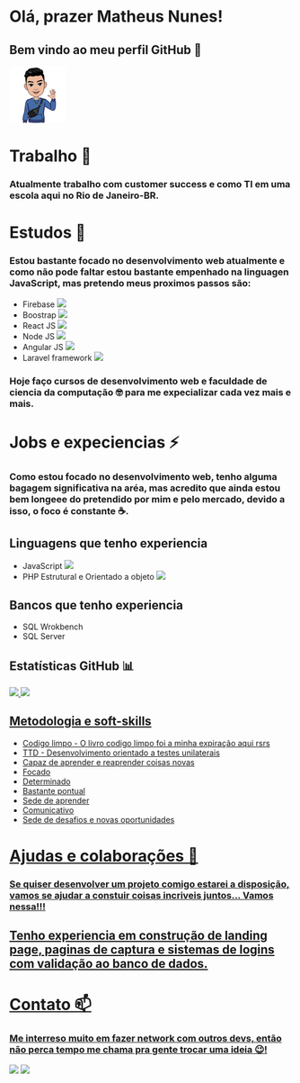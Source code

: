 # Olá, prazer Matheus Nunes!
## Bem vindo ao meu perfil GitHub 👋
<img src="avatar.png" />

# Trabalho 🔭
### Atualmente trabalho com customer success e como TI em uma escola aqui no Rio de Janeiro-BR.

# Estudos 🌱
### Estou bastante focado no desenvolvimento web atualmente e como não pode faltar estou bastante empenhado na linguagen JavaScript, mas pretendo meus proximos passos são:

<ul>
<li>Firebase <img width='20' src="https://cdn.jsdelivr.net/gh/devicons/devicon/icons/firebase/firebase-plain.svg" />
</li>
<li>Boostrap <img width='20'  src="https://cdn.jsdelivr.net/gh/devicons/devicon/icons/bootstrap/bootstrap-plain.svg" />
</li>
<li>React JS <img width='20' src="https://cdn.jsdelivr.net/gh/devicons/devicon/icons/react/react-original.svg" />
</li>
<li>Node JS <img width='20' src="https://cdn.jsdelivr.net/gh/devicons/devicon/icons/nodejs/nodejs-original.svg" />
</li>
<li>Angular JS <img width='20' src="https://cdn.jsdelivr.net/gh/devicons/devicon/icons/angularjs/angularjs-plain.svg" />
</li>
<li>Laravel framework <img width='20' src="https://cdn.jsdelivr.net/gh/devicons/devicon/icons/laravel/laravel-plain.svg" />
</li>
</ul>

### Hoje faço cursos de desenvolvimento web e faculdade de ciencia da computação 🤓 para me expecializar cada vez mais e mais.

# Jobs e expeciencias ⚡
### Como estou focado no desenvolvimento web, tenho alguma bagagem significativa na aréa, mas acredito que ainda estou bem longeee do pretendido por mim e pelo mercado, devido a isso, o foco é constante ☕.

## Linguagens que tenho experiencia
<ul>
<li>JavaScript <img width='20' src="https://cdn.jsdelivr.net/gh/devicons/devicon/icons/javascript/javascript-plain.svg"/>
</li>
<li>PHP Estrutural e Orientado a objeto <img width='40' src="https://cdn.jsdelivr.net/gh/devicons/devicon/icons/php/php-plain.svg"/>
</li>
</ul>

## Bancos que tenho experiencia
<ul>
<li>SQL Wrokbench
</li>
<li>SQL Server</li>
</ul>

## Estatísticas GitHub 📊
<div>
<a href="https://github.com/0XxMxX0">
<img height="180em" src="https://github-readme-stats.vercel.app/api/top-langs/?username=0XxMxX0&layout=compact&langs_count=7&theme=dracula"/>
<img height="180em" src="https://github-readme-stats.vercel.app/api?username=0XxMxX0&show_icons=true&theme=dracula&include_all_commits=true&count_private=true"/>
</div>

## Metodologia e soft-skills
<ul>
<li>Codigo limpo - O livro codigo limpo foi a minha expiração aqui rsrs</li>
<li>TTD - Desenvolvimento orientado a testes unilaterais</li>
<li>Capaz de aprender e reaprender coisas novas</li>
<li>Focado</li>
<li>Determinado</li>
<li>Bastante pontual</li>
<li>Sede de aprender</li>
<li>Comunicativo</li>
<li>Sede de desafios e novas oportunidades</li>
</ul>


# Ajudas e colaborações 👯
### Se quiser desenvolver um projeto comigo estarei a disposição, vamos se ajudar a constuir coisas incriveis juntos... Vamos nessa!!!
## Tenho experiencia em construção de landing page, paginas de captura e sistemas de logins com validação ao banco de dados.

# Contato 📫
### Me interreso muito em fazer network com outros devs, então não perca tempo me chama pra gente trocar uma ideia 😉!
<div>
<a href = "mailto:nunesrico2001@gmail.com"><img src="https://img.shields.io/badge/Gmail-D14836?style=for-the-badge&logo=gmail&logoColor=white" target="_blank"></a>
<a href="https://www.linkedin.com/in/matheus-nunes-desenvolvedor" target="_blank"><img src="https://img.shields.io/badge/-LinkedIn-%230077B5?style=for-the-badge&logo=linkedin&logoColor=white" target="_blank"></a>   
</div>


